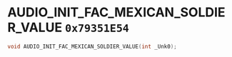 # AUDIO_INIT_FAC_MEXICAN_SOLDIER_VALUE `0x79351E54`

```cpp
void AUDIO_INIT_FAC_MEXICAN_SOLDIER_VALUE(int _Unk0);
```